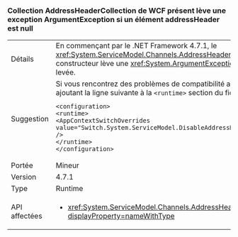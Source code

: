 ### <a name="wcf-addressheadercollection-now-throws-an-argumentexception-if-an-addressheader-element-is-null"></a>Collection AddressHeaderCollection de WCF présent lève une exception ArgumentException si un élément addressHeader est null

|   |   |
|---|---|
|Détails|En commençant par le .NET Framework 4.7.1, le <xref:System.ServiceModel.Channels.AddressHeaderCollection.%23ctor(System.Collections.Generic.IEnumerable{System.ServiceModel.Channels.AddressHeader})> constructeur lève une <xref:System.ArgumentException> si un des éléments est <code>null</code>. Dans le .NET Framework 4.7 et les versions antérieures, aucune exception n’est levée.|
|Suggestion|Si vous rencontrez des problèmes de compatibilité avec cette modification sur le .NET Framework 4.7.1 ou une version ultérieure, vous pouvez annuler de celui-ci en ajoutant la ligne suivante à la <code>&lt;runtime&gt;</code> section du fichier app.config :<pre><code class="language-xml">&lt;configuration&gt;&#13;&#10;&lt;runtime&gt;&#13;&#10;&lt;AppContextSwitchOverrides value=&quot;Switch.System.ServiceModel.DisableAddressHeaderCollectionValidation=true&quot; /&gt;&#13;&#10;&lt;/runtime&gt;&#13;&#10;&lt;/configuration&gt;&#13;&#10;</code></pre>|
|Portée|Mineur|
|Version|4.7.1|
|Type|Runtime|
|API affectées|<ul><li><xref:System.ServiceModel.Channels.AddressHeaderCollection.%23ctor(System.Collections.Generic.IEnumerable{System.ServiceModel.Channels.AddressHeader})?displayProperty=nameWithType></li></ul>|

